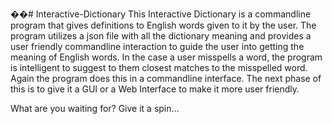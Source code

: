 ��#   I n t e r a c t i v e - D i c t i o n a r y  
 This Interactive Dictionary is a commandline program that gives definitions to English words given to it by the user. The program utilizes a json file with all the dictionary meaning and provides a user friendly commandline interaction to guide the user into getting the meaning of English words. In the case a user misspells a word, the program is intelligent to suggest to them closest matches to the misspelled word. Again the program does this in a commandline interface. The next phase of this is to give it a GUI or a Web Interface to make it more user friendly.

What are you waiting for? Give it a spin...

